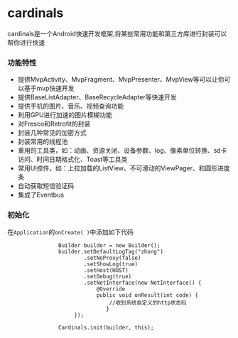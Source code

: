 # cardinals
cardinals是一个Android快速开发框架,将某些常用功能和第三方库进行封装可以帮你进行快速
### 功能特性
* 提供MvpActivity、MvpFragment、MvpPresenter、MvpView等可以让你可以基于mvp快速开发
* 提供BaseListAdapter、BaseRecycleAdapter等快速开发
* 提供手机的图片、音乐、视频查询功能
* 利用GPU进行加速的图片模糊功能
* 对Fresco和Retrofit的封装
* 封装几种常见的加密方式
* 封装常用的线程池
* 重用的工具类，如：动画、资源关闭、设备参数、log、像素单位转换、sd卡访问、时间日期格式化、Toast等工具类
* 常用UI控件，如：上拉加载的ListView、不可滑动的ViewPager、和圆形进度条
* 自动获取短信验证码
* 集成了Eventbus
### 初始化
在`Application`的`onCreate( )`中添加如下代码
```
                Builder builder = new Builder();
                builder.setDefaultLogTag("zhong")
                        .setNoProxy(false)
                        .setShowLog(true)
                        .setHost(HOST)
                        .setDebug(true)
                        .setNetInterface(new NetInterface() {
                            @Override
                            public void onResult(int code) {
                                //收到系统自定义的http状态码
                               }
                     });

                Cardinals.init(builder, this);
```
